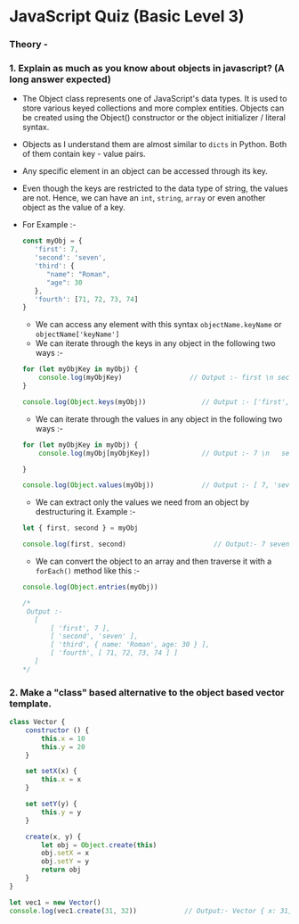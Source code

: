 # JavaScript Quiz (Basic Level 3)


### Theory -

### 1. Explain as much as you know about objects in javascript? (A long answer expected)

* The Object class represents one of JavaScript's data types. It is used to store various keyed collections and more complex entities. Objects can be created using the Object() constructor or the object initializer / literal syntax.
* Objects as I understand them are almost similar to `dicts` in Python. Both of them contain key - value pairs.
* Any specific element in an object can be accessed through its key.
* Even though the keys are restricted to the data type of string, the values are not. Hence, we can have an `int`, `string`, `array` or even another object as the value of a key.

* For Example :-
   ```js
   const myObj = {
      'first': 7,
      'second': 'seven',
      'third': {
         "name": "Roman",
         "age": 30
      },
      'fourth': [71, 72, 73, 74]
   }
   ```
   * We can access any element with this syntax `objectName.keyName` or `objectName['keyName']`
   * We can iterate through the keys in any object in the following two ways :-
   ```js
   for (let myObjKey in myObj) {
       console.log(myObjKey)                 // Output :- first \n second \n third \n fourth
   }
   
   console.log(Object.keys(myObj))              // Output :- ['first', 'second', 'third', 'fourth']
   ```
    * We can iterate through the values in any object in the following two ways :-
   ```js
   for (let myObjKey in myObj) {
       console.log(myObj[myObjKey])             // Output :- 7 \n 	seven \n 	{ name: 'Roman', age: 30 } \n  [ 71, 72, 73, 74 ]
   
   }
   
   console.log(Object.values(myObj))            // Output :- [ 7, 'seven', { name: 'Roman', age: 30 }, [ 71, 72, 73, 74 ] ]
   ```
   * We can extract only the values we need from an object by destructuring it. Example :- 
   ```js
   let { first, second } = myObj
   
   console.log(first, second)                      // Output:- 7 seven
   ```
   * We can convert the object to an array and then traverse it with a `forEach()` method like this :- 
   ```js
   console.log(Object.entries(myObj))
   
   /*
    Output :-
      [
          [ 'first', 7 ],
          [ 'second', 'seven' ],
          [ 'third', { name: 'Roman', age: 30 } ],
          [ 'fourth', [ 71, 72, 73, 74 ] ]
      ]
   */
   ```

### 2. Make a "class" based alternative to the object based vector template.

```js
class Vector {
	constructor () {
		this.x = 10
		this.y = 20
	}

	set setX(x) {
		this.x = x
	}

	set setY(y) {
		this.y = y
	}

	create(x, y) {
		let obj = Object.create(this)
		obj.setX = x
		obj.setY = y
		return obj
	}
}

let vec1 = new Vector()
console.log(vec1.create(31, 32))            // Output:- Vector { x: 31, y: 32 }
```


